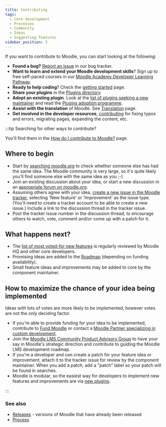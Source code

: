 ```yaml
---
title: Contributing
tags:
  - Core development
  - Processes
  - Community
  - Ideas
  - Suggesting features
sidebar_position: 3
---
```


If you want to contribute to Moodle, you can start looking at the following:

- **Found a bug?** [Report an issue](../development/tracker.md#reporting-an-issue) in our bug tracker.
- **Want to learn and extend your Moodle development skills**? Sign up to free self-paced courses in our [Moodle Academy Developer Learning Pathway](https://moodle.academy/course/index.php?categoryid=4).
- **Ready to help coding**? Check the [getting started](../development/gettingstarted.md) page.
- **Share your plugins** in the [Plugins directory](https://moodle.org/plugins).
- **Adopt an existing plugin**. Look at the [list of plugins seeking a new maintainer](https://moodle.org/plugins/browse.php?list=set&id=61) and read the [Plugins adoption programme](https://moodle.org/mod/forum/discuss.php?d=260354).
- **Assist with the translation** of Moodle. See [Translation](https://docs.moodle.org/en/Translation) page.
- **Get involved in the developer resources**, [contributing](../documentation/contributing.md) for fixing typos and errors, migrating pages, expanding the content, etc.

:::tip Searching for other ways to contribute?

You'll find them in the [How do I contribute to Moodle?](https://moodle.com/faq/how-do-i-contribute-to-moodle/) page.

## Where to begin

- Start by [searching moodle.org](http://moodle.org/public/search/) to check whether someone else has had the same idea. The Moodle community is very large, so it's quite likely you'll find someone else with the same idea as you ;-)
- Join an existing discussion about your idea, or start a new discussion in an [appropriate forum on moodle.org](http://moodle.org/course/view.php?id=5).
- Assuming others agree with your idea, [create a new issue in the Moodle tracker](http://moodle.atlassian.net/secure/CreateIssue!default.jspa), selecting 'New feature' or 'Improvement' as the issue type. (You'll need to create a tracker account to be able to create a new issue.) Include a link to the discussion thread in the tracker issue.
- Post the tracker issue number in the discussion thread, to encourage others to watch, vote, comment and/or come up with a patch for it.

## What happens next?

- The [list of most voted-for new features](http://moodle.atlassian.net/secure/IssueNavigator.jspa?mode=hide&requestId=10512) is regularly reviewed by Moodle HQ and other core developers.
- Promising ideas are added to the [Roadmap](roadmap.md) (depending on funding availability).
- Small feature ideas and improvements may be added to core by the component maintainer.

## How to maximize the chance of your idea being implemented

Ideas with lots of votes are more likely to be implemented, however votes are not the only deciding factor.

- If you're able to provide funding for your idea to be implemented, contribute to [Fund Moodle](https://fund.moodle.org/) or contact a [Moodle Partner specializing in custom development](http://moodle.com/partners/).
- Join the [Moodle LMS Community Product Advisory Group](https://moodle.org/lms-community-pag) to have your say in Moodle's strategic direction and contribute to guiding the Moodle LMS development roadmap.
- If you're a developer and can create a patch for your feature idea or improvement, attach it to the tracker issue for review by the component maintainer. When you add a patch, add a "patch" label so your patch will be found in searches.
- Moodle is modular, so the easiest way for developers to implement new features and improvements are via [new plugins](https://moodle.org/plugins/).

:::

### See also

- [Releases](../releases.md) - versions of Moodle that have already been released
- [Process](../development/process.md)
